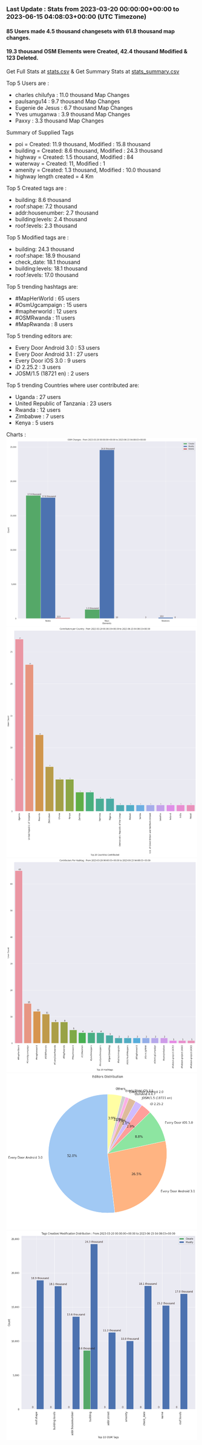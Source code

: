 ### Last Update : Stats from 2023-03-20 00:00:00+00:00 to 2023-06-15 04:08:03+00:00 (UTC Timezone)

#### 85 Users made 4.5 thousand changesets with 61.8 thousand map changes.
#### 19.3 thousand OSM Elements were Created, 42.4 thousand Modified & 123 Deleted.
Get Full Stats at [stats.csv](/stats/mapherworld/Daily/stats.csv)
 & Get Summary Stats at [stats_summary.csv](/stats/mapherworld/Daily/stats_summary.csv)

Top 5 Users are : 
- charles chilufya : 11.0 thousand Map Changes
- paulsangu14 : 9.7 thousand Map Changes
- Eugenie de Jesus : 6.7 thousand Map Changes
- Yves umuganwa : 3.9 thousand Map Changes
- Paxxy : 3.3 thousand Map Changes

Summary of Supplied Tags
- poi = Created: 11.9 thousand, Modified : 15.8 thousand
- building = Created: 8.6 thousand, Modified : 24.3 thousand
- highway = Created: 1.5 thousand, Modified : 84
- waterway = Created: 11, Modified : 1
- amenity = Created: 1.3 thousand, Modified : 10.0 thousand
- highway length created = 4 Km


Top 5 Created tags are :
- building: 8.6 thousand
- roof:shape: 7.2 thousand
- addr:housenumber: 2.7 thousand
- building:levels: 2.4 thousand
- roof:levels: 2.3 thousand


Top 5 Modified tags are :
- building: 24.3 thousand
- roof:shape: 18.9 thousand
- check_date: 18.1 thousand
- building:levels: 18.1 thousand
- roof:levels: 17.0 thousand


Top 5 trending hashtags are:
- #MapHerWorld : 65 users
- #OsmUgcampaign : 15 users
- #mapherworld : 12 users
- #OSMRwanda : 11 users
- #MapRwanda : 8 users


Top 5 trending editors are:
- Every Door Android 3.0 : 53 users
- Every Door Android 3.1 : 27 users
- Every Door iOS 3.0 : 9 users
- iD 2.25.2 : 3 users
- JOSM/1.5 (18721 en) : 2 users


Top 5 trending Countries where user contributed are:
- Uganda : 27 users
- United Republic of Tanzania : 23 users
- Rwanda : 12 users
- Zimbabwe : 7 users
- Kenya : 5 users


 Charts : 
![Alt text](./stats_osm_changes.png) 
![Alt text](./stats_users_per_country.png) 
![Alt text](./stats_users_per_hashtag.png) 
![Alt text](./stats_editors_pie_chart.png) 
![Alt text](./stats_tags.png) 
